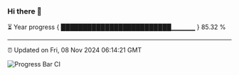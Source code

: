 ### Hi there 👋

⏳ Year progress { █████████████████████████▁▁▁▁▁ } 85.32 %

---

⏰ Updated on Fri, 08 Nov 2024 06:14:21 GMT

![Progress Bar CI](https://github.com/Shyam-Makwana/GitHub-Actions-Demo/workflows/Progress%20Bar%20CI/badge.svg)
